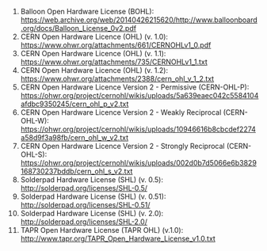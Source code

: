 1. Balloon Open Hardware License (BOHL): https://web.archive.org/web/20140426215620/http://www.balloonboard.org/docs/Balloon_License_0v2.pdf
1. CERN Open Hardware Licence (OHL) (v. 1.0): https://www.ohwr.org/attachments/661/CERNOHLv1_0.pdf
1. CERN Open Hardware Licence (OHL) (v. 1.1): https://www.ohwr.org/attachments/735/CERNOHLv1_1.txt
1. CERN Open Hardware Licence (OHL) (v. 1.2): https://www.ohwr.org/attachments/2388/cern_ohl_v_1_2.txt
1. CERN Open Hardware Licence Version 2 - Permissive (CERN-OHL-P): https://ohwr.org/project/cernohl/wikis/uploads/5a639eaec042c5584104afdbc9350245/cern_ohl_p_v2.txt
1. CERN Open Hardware Licence Version 2 - Weakly Reciprocal (CERN- OHL-W): https://ohwr.org/project/cernohl/wikis/uploads/10946616b8cbcdef2274a58d9f3a98fb/cern_ohl_w_v2.txt
1. CERN Open Hardware Licence Version 2 - Strongly Reciprocal (CERN-OHL-S): https://ohwr.org/project/cernohl/wikis/uploads/002d0b7d5066e6b3829168730237bddb/cern_ohl_s_v2.txt
1. Solderpad Hardware License (SHL) (v. 0.5): http://solderpad.org/licenses/SHL-0.5/
1. Solderpad Hardware License (SHL) (v. 0.51): http://solderpad.org/licenses/SHL-0.51/
1. Solderpad Hardware License (SHL) (v. 2.0): http://solderpad.org/licenses/SHL-2.0/
1. TAPR Open Hardware License (TAPR OHL) (v.1.0): http://www.tapr.org/TAPR_Open_Hardware_License_v1.0.txt
